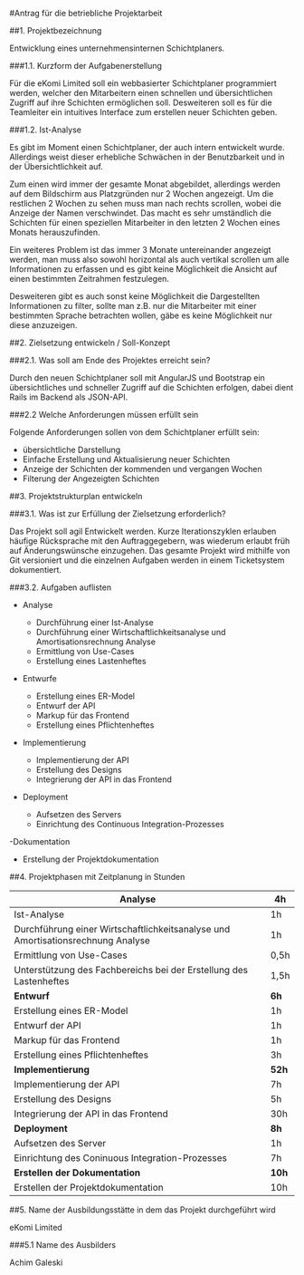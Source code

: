 #Antrag für die betriebliche Projektarbeit

##1. Projektbezeichnung

Entwicklung eines unternehmensinternen Schichtplaners.

###1.1. Kurzform der Aufgabenerstellung

Für die eKomi Limited soll ein webbasierter Schichtplaner programmiert werden, 
welcher den Mitarbeitern einen schnellen und übersichtlichen Zugriff
auf ihre Schichten ermöglichen soll. Desweiteren soll es für die Teamleiter ein
intuitives Interface zum erstellen neuer Schichten geben.

###1.2. Ist-Analyse

Es gibt im Moment einen Schichtplaner, der auch intern entwickelt wurde.
Allerdings weist dieser erhebliche Schwächen in der Benutzbarkeit und in der 
Übersichtlichkeit auf. 

Zum einen wird immer der gesamte Monat abgebildet, allerdings werden auf dem 
Bildschirm aus Platzgründen nur 2 Wochen angezeigt. Um die restlichen 2 Wochen zu 
sehen muss man nach rechts scrollen, wobei die Anzeige der Namen verschwindet.
Das macht es sehr umständlich die Schichten für einen speziellen Mitarbeiter in 
den letzten 2 Wochen eines Monats herauszufinden.

Ein weiteres Problem ist das immer 3 Monate untereinander angezeigt werden, man 
muss also sowohl horizontal als auch vertikal scrollen um alle Informationen 
zu erfassen und es gibt keine Möglichkeit die Ansicht auf einen bestimmten 
Zeitrahmen festzulegen.

Desweiteren gibt es auch sonst keine Möglichkeit die Dargestellten Informationen
zu filter, sollte man z.B. nur die Mitarbeiter mit einer bestimmten Sprache betrachten
wollen, gäbe es keine Möglichkeit nur diese anzuzeigen.

##2. Zielsetzung entwickeln / Soll-Konzept

###2.1. Was soll am Ende des Projektes erreicht sein?

Durch den neuen Schichtplaner soll mit AngularJS und Bootstrap ein übersichtliches und 
schneller Zugriff auf die Schichten erfolgen, dabei dient Rails im Backend als JSON-API.

###2.2 Welche Anforderungen müssen erfüllt sein

Folgende Anforderungen sollen von dem Schichtplaner erfüllt sein:

- übersichtliche Darstellung
- Einfache Erstellung und Aktualisierung neuer Schichten
- Anzeige der Schichten der kommenden und vergangen Wochen
- Filterung der Angezeigten Schichten

##3. Projektstrukturplan entwickeln

###3.1. Was ist zur Erfüllung der Zielsetzung erforderlich?

Das Projekt soll agil Entwickelt werden. Kurze Iterationszyklen erlauben häufige Rücksprache mit den Auftraggegebern, was wiederum erlaubt früh auf Änderungswünsche einzugehen. Das gesamte Projekt wird mithilfe von Git versioniert und die einzelnen Aufgaben werden in einem Ticketsystem dokumentiert.

###3.2. Aufgaben auflisten

- Analyse
  * Durchführung einer Ist-Analyse
  * Durchführung einer Wirtschaftlichkeitsanalyse und Amortisationsrechnung Analyse
  * Ermittlung von Use-Cases
  * Erstellung eines Lastenheftes

- Entwurfe
  * Erstellung eines ER-Model
  * Entwurf der API
  * Markup für das Frontend
  * Erstellung eines Pflichtenheftes

- Implementierung
  * Implementierung der API
  * Erstellung des Designs
  * Integrierung der API in das Frontend

- Deployment
  * Aufsetzen des Servers
  * Einrichtung des Continuous Integration-Prozesses

-Dokumentation
  * Erstellung der Projektdokumentation

##4. Projektphasen mit Zeitplanung in Stunden

Analyse | 4h
--------|---------
Ist-Analyse | 1h
Durchführung einer Wirtschaftlichkeitsanalyse und Amortisationsrechnung Analyse | 1h
Ermittlung von Use-Cases | 0,5h
Unterstützung des Fachbereichs bei der Erstellung des Lastenheftes | 1,5h
**Entwurf** | **6h**
Erstellung eines ER-Model | 1h
Entwurf der API | 1h
Markup für das Frontend | 1h
Erstellung eines Pflichtenheftes | 3h
**Implementierung** | **52h**
Implementierung der API | 7h
Erstellung des Designs | 5h
Integrierung der API in das Frontend | 30h
**Deployment** | **8h**
Aufsetzen des Server | 1h
Einrichtung des Coninuous Integration-Prozesses | 7h
**Erstellen der Dokumentation** | **10h**
Erstellen der Projektdokumentation | 10h


##5. Name der Ausbildungsstätte in dem das Projekt durchgeführt wird

eKomi Limited

###5.1 Name des Ausbilders

Achim Galeski